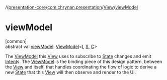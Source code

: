 //[presentation-core](../../../index.md)/[com.chrynan.presentation](../index.md)/[View](index.md)/[viewModel](view-model.md)

# viewModel

[common]\
abstract val [viewModel](view-model.md): [ViewModel](../-view-model/index.md)&lt;[I](index.md), [S](index.md), [C](index.md)&gt;

The [ViewModel](../-view-model/index.md) this [View](index.md) uses to subscribe to [State](../-state/index.md) changes and emit [Intent](../-intent/index.md)s. The [ViewModel](../-view-model/index.md) is the binding piece of this design pattern, between the [View](index.md) and itself, that handles coordinating the flow of logic to derive a new [State](../-state/index.md) that this [View](index.md) will then observe and render to the UI.
